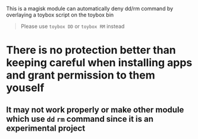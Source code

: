 This is a magisk module can automatically deny dd/rm command by overlaying a toybox script on the toybox bin
>Please use `toybox DD` or `toybox RM` instead

# There is no protection better than keeping careful when installing apps and grant permission to them youself

## It may not work properly or make other module which use `dd` `rm` command since it is an experimental project
